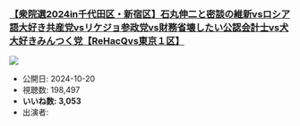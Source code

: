 ### [【衆院選2024in千代田区・新宿区】石丸伸二と密談の維新vsロシア語大好き共産党vsリケジョ参政党vs財務省壊したい公認会計士vs犬大好きみんつく党【ReHacQvs東京１区】](https://www.youtube.com/watch?v=00LEQx-sG3Y)
[![](https://img.youtube.com/vi/00LEQx-sG3Y/sddefault.jpg)](https://www.youtube.com/watch?v=00LEQx-sG3Y)
-   公開日: 2024-10-20
-   視聴数: 198,497
-   **いいね数: 3,053**
-   出演者: 
